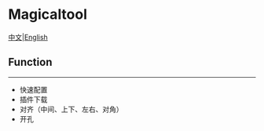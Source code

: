 # Magicaltool
[中文](README.md)|[English](README-en.md)

## Function
----
- 快速配置
- 插件下载
- 对齐（中间、上下、左右、对角）
- 开孔
